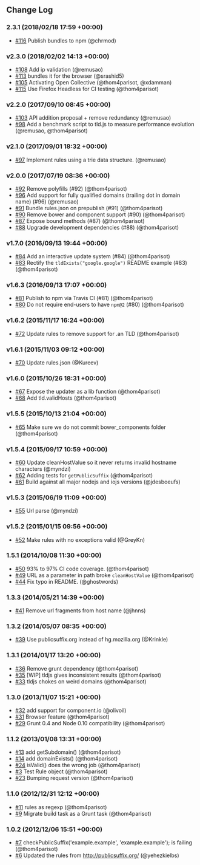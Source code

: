 ## Change Log

### 2.3.1 (2018/02/18 17:59 +00:00)
- [#116](https://github.com/thom4parisot/tld.js/pull/116) Publish bundles to npm (@chrmod)

### v2.3.0 (2018/02/02 14:13 +00:00)
- [#108](https://github.com/thom4parisot/tld.js/pull/108) Add ip validation (@remusao)
- [#113](https://github.com/thom4parisot/tld.js/pull/113) bundles it for the browser (@srashid5)
- [#105](https://github.com/thom4parisot/tld.js/pull/105) Activating Open Collective (@thom4parisot, @xdamman)
- [#115](https://github.com/thom4parisot/tld.js/pull/115) Use Firefox Headless for CI testing (@thom4parisot)

### v2.2.0 (2017/09/10 08:45 +00:00)
- [#103](https://github.com/thom4parisot/tld.js/pull/103) API addition proposal + remove redundancy (@remusao)
- [#98](https://github.com/thom4parisot/tld.js/pull/98) Add a benchmark script to tld.js to measure performance evolution (@remusao, @thom4parisot)

### v2.1.0 (2017/09/01 18:32 +00:00)
- [#97](https://github.com/thom4parisot/tld.js/pull/97) Implement rules using a trie data structure. (@remusao)

### v2.0.0 (2017/07/19 08:36 +00:00)
- [#92](https://github.com/thom4parisot/tld.js/pull/92) Remove polyfills (#92) (@thom4parisot)
- [#96](https://github.com/thom4parisot/tld.js/pull/96) Add support for fully qualified domains (trailing dot in domain name) (#96) (@remusao)
- [#91](https://github.com/thom4parisot/tld.js/pull/91) Bundle rules.json on prepublish (#91) (@thom4parisot)
- [#90](https://github.com/thom4parisot/tld.js/pull/90) Remove bower and component support (#90) (@thom4parisot)
- [#87](https://github.com/thom4parisot/tld.js/pull/87) Expose bound methods (#87) (@thom4parisot)
- [#88](https://github.com/thom4parisot/tld.js/pull/88) Upgrade development dependencies (#88) (@thom4parisot)

### v1.7.0 (2016/09/13 19:44 +00:00)
- [#84](https://github.com/thom4parisot/tld.js/pull/84) Add an interactive update system (#84) (@thom4parisot)
- [#83](https://github.com/thom4parisot/tld.js/pull/83) Rectify the `tldExists("google.google")` README example (#83) (@thom4parisot)

### v1.6.3 (2016/09/13 17:07 +00:00)
- [#81](https://github.com/thom4parisot/tld.js/pull/81) Publish to npm via Travis CI (#81) (@thom4parisot)
- [#80](https://github.com/thom4parisot/tld.js/pull/80) Do not require end-users to have `npm@2` (#80) (@thom4parisot)

### v1.6.2 (2015/11/17 16:24 +00:00)
- [#72](https://github.com/thom4parisot/tld.js/pull/72) Update rules to remove support for .an TLD (@thom4parisot)

### v1.6.1 (2015/11/03 09:12 +00:00)
- [#70](https://github.com/thom4parisot/tld.js/pull/70) Update rules.json (@Kureev)

### v1.6.0 (2015/10/26 18:31 +00:00)
- [#67](https://github.com/thom4parisot/tld.js/pull/67) Expose the updater as a lib function (@thom4parisot)
- [#68](https://github.com/thom4parisot/tld.js/pull/68) Add tld.validHosts (@thom4parisot)

### v1.5.5 (2015/10/13 21:04 +00:00)
- [#65](https://github.com/thom4parisot/tld.js/pull/65) Make sure we do not commit bower_components folder (@thom4parisot)

### v1.5.4 (2015/09/17 10:59 +00:00)
- [#60](https://github.com/thom4parisot/tld.js/pull/60) Update cleanHostValue so it never returns invalid hostname characters (@myndzi)
- [#62](https://github.com/thom4parisot/tld.js/pull/62) Adding tests for `getPublicSuffix` (@thom4parisot)
- [#61](https://github.com/thom4parisot/tld.js/pull/61) Build against all major nodejs and iojs versions (@jdesboeufs)

### v1.5.3 (2015/06/19 11:09 +00:00)
- [#55](https://github.com/thom4parisot/tld.js/pull/55) Url parse (@myndzi)

### v1.5.2 (2015/01/15 09:56 +00:00)
- [#52](https://github.com/thom4parisot/tld.js/pull/52) Make rules with no exceptions valid (@GreyKn)

### 1.5.1 (2014/10/08 11:30 +00:00)
- [#50](https://github.com/thom4parisot/tld.js/pull/50) 93% to 97% CI code coverage. (@thom4parisot)
- [#49](https://github.com/thom4parisot/tld.js/pull/49) URL as a parameter in path broke `cleanHostValue` (@thom4parisot)
- [#44](https://github.com/thom4parisot/tld.js/pull/44) Fix typo in README. (@ghostwords)

### 1.3.3 (2014/05/21 14:39 +00:00)
- [#41](https://github.com/thom4parisot/tld.js/pull/41) Remove url fragments from host name (@jhnns)

### 1.3.2 (2014/05/07 08:35 +00:00)
- [#39](https://github.com/thom4parisot/tld.js/pull/39) Use publicsuffix.org instead of hg.mozilla.org (@Krinkle)

### 1.3.1 (2014/01/17 13:20 +00:00)
- [#36](https://github.com/thom4parisot/tld.js/pull/36) Remove grunt dependency (@thom4parisot)
- [#35](https://github.com/thom4parisot/tld.js/pull/35) [WIP] tldjs gives inconsistent results (@thom4parisot)
- [#33](https://github.com/thom4parisot/tld.js/pull/33) tldjs chokes on weird domains (@thom4parisot)

### 1.3.0 (2013/11/07 15:21 +00:00)
- [#32](https://github.com/thom4parisot/tld.js/pull/32) add support for component.io (@olivoil)
- [#31](https://github.com/thom4parisot/tld.js/pull/31) Browser feature (@thom4parisot)
- [#29](https://github.com/thom4parisot/tld.js/pull/29) Grunt 0.4 and Node 0.10 compatibility (@thom4parisot)

### 1.1.2 (2013/01/08 13:31 +00:00)
- [#13](https://github.com/thom4parisot/tld.js/pull/13) add getSubdomain() (@thom4parisot)
- [#14](https://github.com/thom4parisot/tld.js/pull/14) add domainExists() (@thom4parisot)
- [#24](https://github.com/thom4parisot/tld.js/pull/24) isValid() does the wrong job (@thom4parisot)
- [#3](https://github.com/thom4parisot/tld.js/pull/3) Test Rule object (@thom4parisot)
- [#23](https://github.com/thom4parisot/tld.js/pull/23) Bumping request version (@thom4parisot)

### 1.1.0 (2012/12/31 12:12 +00:00)
- [#11](https://github.com/thom4parisot/tld.js/pull/11) rules as regexp (@thom4parisot)
- [#9](https://github.com/thom4parisot/tld.js/pull/9) Migrate build task as a Grunt task (@thom4parisot)

### 1.0.2 (2012/12/06 15:51 +00:00)
- [#7](https://github.com/thom4parisot/tld.js/pull/7) checkPublicSuffix('example.example', 'example.example'); is failing (@thom4parisot)
- [#6](https://github.com/thom4parisot/tld.js/pull/6) Updated the rules from http://publicsuffix.org/ (@yehezkielbs)